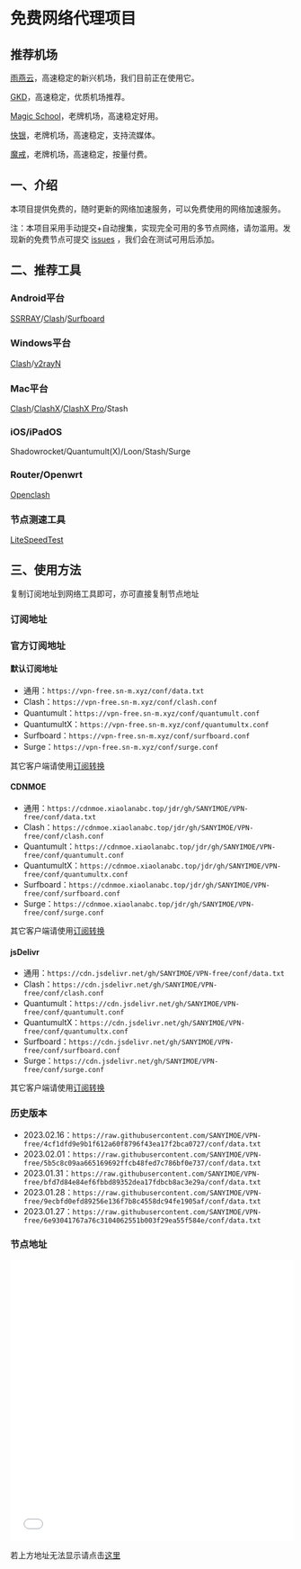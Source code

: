# 免费网络代理项目
## 推荐机场
[雨燕云](https://vpn-free.sn-m.xyz/yuyan.html)，高速稳定的新兴机场，我们目前正在使用它。

[GKD](https://vpn-free.sn-m.xyz/gkd.html)，高速稳定，优质机场推荐。

[Magic School](https://vpn-free.sn-m.xyz/school.html)，老牌机场，高速稳定好用。

[快银](https://vpn-free.sn-m.xyz/ky.html)，老牌机场，高速稳定，支持流媒体。

[魔戒](https://vpn-free.sn-m.xyz/mojie.html)，老牌机场，高速稳定，按量付费。
## 一、介绍
本项目提供免费的，随时更新的网络加速服务，可以免费使用的网络加速服务。

注：本项目采用手动提交+自动搜集，实现完全可用的多节点网络，请勿滥用。发现新的免费节点可提交 [issues](https://github.com/SANYIMOE/VPN-free/issues) ，我们会在测试可用后添加。

## 二、推荐工具
### Android平台
[SSRRAY](https://github.com/xxf098/shadowsocksr-v2ray-trojan-android/releases)/[Clash](https://github.com/Kr328/ClashForAndroid/releases)/[Surfboard](https://github.com/getsurfboard/surfboard/releases)

### Windows平台
[Clash](https://github.com/ender-zhao/Clash-for-Windows_Chinese/releases)/[v2rayN](https://github.com/2dust/v2rayN/releases)

### Mac平台
[Clash](https://github.com/Fndroid/clash_for_windows_pkg/releases)/[ClashX](https://github.com/yichengchen/clashX/releases)/[ClashX Pro](https://install.appcenter.ms/users/clashx/apps/clashx-pro/distribution_groups/public)/Stash

### iOS/iPadOS
Shadowrocket/Quantumult(X)/Loon/Stash/Surge

### Router/Openwrt
[Openclash](https://github.com/vernesong/OpenClash/releases)

### 节点测速工具
[LiteSpeedTest](https://github.com/xxf098/LiteSpeedTest/releases)

## 三、使用方法
复制订阅地址到网络工具即可，亦可直接复制节点地址

### 订阅地址
### 官方订阅地址
#### 默认订阅地址
- 通用：`https://vpn-free.sn-m.xyz/conf/data.txt`
- Clash：`https://vpn-free.sn-m.xyz/conf/clash.conf`
- Quantumult：`https://vpn-free.sn-m.xyz/conf/quantumult.conf`
- QuantumultX：`https://vpn-free.sn-m.xyz/conf/quantumultx.conf`
- Surfboard：`https://vpn-free.sn-m.xyz/conf/surfboard.conf`
- Surge：`https://vpn-free.sn-m.xyz/conf/surge.conf`

其它客户端请使用[订阅转换](https://aclsub.mojy.xyz)

#### CDNMOE
- 通用：`https://cdnmoe.xiaolanabc.top/jdr/gh/SANYIMOE/VPN-free/conf/data.txt`
- Clash：`https://cdnmoe.xiaolanabc.top/jdr/gh/SANYIMOE/VPN-free/conf/clash.conf`
- Quantumult：`https://cdnmoe.xiaolanabc.top/jdr/gh/SANYIMOE/VPN-free/conf/quantumult.conf`
- QuantumultX：`https://cdnmoe.xiaolanabc.top/jdr/gh/SANYIMOE/VPN-free/conf/quantumultx.conf`
- Surfboard：`https://cdnmoe.xiaolanabc.top/jdr/gh/SANYIMOE/VPN-free/conf/surfboard.conf`
- Surge：`https://cdnmoe.xiaolanabc.top/jdr/gh/SANYIMOE/VPN-free/conf/surge.conf`

其它客户端请使用[订阅转换](https://aclsub.mojy.xyz)

#### jsDelivr
- 通用：`https://cdn.jsdelivr.net/gh/SANYIMOE/VPN-free/conf/data.txt`
- Clash：`https://cdn.jsdelivr.net/gh/SANYIMOE/VPN-free/conf/clash.conf`
- Quantumult：`https://cdn.jsdelivr.net/gh/SANYIMOE/VPN-free/conf/quantumult.conf`
- QuantumultX：`https://cdn.jsdelivr.net/gh/SANYIMOE/VPN-free/conf/quantumultx.conf`
- Surfboard：`https://cdn.jsdelivr.net/gh/SANYIMOE/VPN-free/conf/surfboard.conf`
- Surge：`https://cdn.jsdelivr.net/gh/SANYIMOE/VPN-free/conf/surge.conf`

其它客户端请使用[订阅转换](https://aclsub.mojy.xyz)

### 历史版本
- 2023.02.16：`https://raw.githubusercontent.com/SANYIMOE/VPN-free/4cf1dfd9e9b1f612a60f8796f43ea17f2bca0727/conf/data.txt`
- 2023.02.01：`https://raw.githubusercontent.com/SANYIMOE/VPN-free/5b5c8c09aa665169692ffcb48fed7c786bf0e737/conf/data.txt`
- 2023.01.31：`https://raw.githubusercontent.com/SANYIMOE/VPN-free/bfd7d84e84ef6fbbd89352dea17fdbcb8ac3e29a/conf/data.txt`
- 2023.01.28：`https://raw.githubusercontent.com/SANYIMOE/VPN-free/9ecbfd0efd89256e136f7b8c4558dc94fe1905af/conf/data.txt`
- 2023.01.27：`https://raw.githubusercontent.com/SANYIMOE/VPN-free/6e93041767a76c3104062551b003f29ea55f584e/conf/data.txt`

### 节点地址
<iframe src ="/conf/data_new.txt" width="100%" height="500" frameborder="0" scrolling="auto">
  <p>Your browser does not support iframes.</p>
</iframe>

若上方地址无法显示请点击<a href="https://vpn-free.sn-m.xyz/conf/data_new.txt" target="_blank">这里</a>
